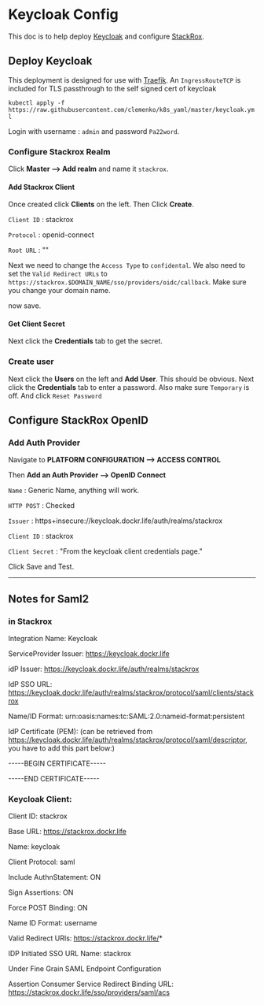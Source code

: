 # Keycloak Config

This doc is to help deploy [Keycloak](https://www.keycloak.org/) and configure [StackRox](https://stackrox.com).

## Deploy Keycloak

This deployment is designed for use with [Traefik](https://traefik.io/). An `IngressRouteTCP` is included for TLS passthrough to the self signed cert of keycloak

`kubectl apply -f https://raw.githubusercontent.com/clemenko/k8s_yaml/master/keycloak.yml`

Login with username : `admin` and password `Pa22word`.

### Configure Stackrox Realm

Click **Master --> Add realm** and name it `stackrox`.

#### Add Stackrox Client

Once created click **Clients** on the left. Then Click **Create**.

`Client ID` : stackrox

`Protocol` : openid-connect

`Root URL` : ""

Next we need to change the `Access Type` to `confidental`. We also need to set the `Valid Redirect URLs` to `https://stackrox.$DOMAIN_NAME/sso/providers/oidc/callback`. Make sure you change your domain name.

now save.

#### Get Client Secret

Next click the **Credentials** tab to get the secret.

### Create user

Next click the **Users** on the left and **Add User**. This should be obvious. Next click the **Credentials** tab to enter a password. Also make sure `Temporary` is off. And click `Reset Password`

## Configure StackRox OpenID

### Add Auth Provider

Navigate to **PLATFORM CONFIGURATION --> ACCESS CONTROL**

Then **Add an Auth Provider --> OpenID Connect**

`Name` : Generic Name, anything will work.

`HTTP POST` : Checked

`Issuer` : https+insecure://keycloak.dockr.life/auth/realms/stackrox

`Client ID` : stackrox

`Client Secret` : "From the keycloak client credentials page."

Click Save and Test.

------

## Notes for Saml2

### in Stackrox

Integration Name: Keycloak

ServiceProvider Issuer: https://keycloak.dockr.life

idP Issuer: https://keycloak.dockr.life/auth/realms/stackrox

IdP SSO URL: https://keycloak.dockr.life/auth/realms/stackrox/protocol/saml/clients/stackrox

Name/ID Format: urn:oasis:names:tc:SAML:2.0:nameid-format:persistent

IdP Certificate (PEM): 
(can be retrieved from https://keycloak.dockr.life/auth/realms/stackrox/protocol/saml/descriptor, you have to add this part below:)

-----BEGIN CERTIFICATE-----

-----END CERTIFICATE-----

### Keycloak Client:

Client ID: stackrox

Base URL: https://stackrox.dockr.life

Name: keycloak

Client Protocol: saml

Include AuthnStatement: ON

Sign Assertions: ON

Force POST Binding: ON

Name ID Format: username

Valid Redirect URIs: https://stackrox.dockr.life/*

IDP Initiated SSO URL Name: stackrox

Under Fine Grain SAML Endpoint Configuration

Assertion Consumer Service Redirect Binding URL: https://stackrox.dockr.life/sso/providers/saml/acs
